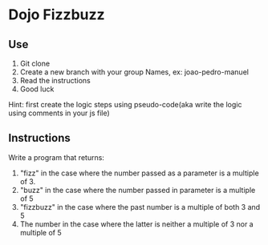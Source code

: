# Dojo Fizzbuzz

### 

## Use

1. Git clone <repo>
2. Create a new branch with your group Names, ex: joao-pedro-manuel
3. Read the instructions
4. Good luck

Hint: first create the logic steps using pseudo-code(aka write the logic using comments in your js file)

## Instructions

Write a program that returns:
1. "fizz" in the case where the number passed as a parameter is a multiple of 3.
2. "buzz" in the case where the number passed in parameter is a multiple of 5
3. "fizzbuzz" in the case where the past number is a multiple of both 3 and 5
4. The number in the case where the latter is neither a multiple of 3 nor a multiple of 5